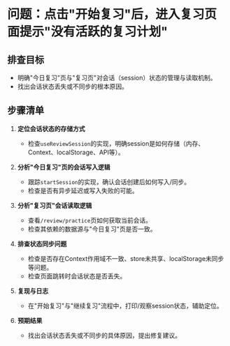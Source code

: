 # 问题：点击"开始复习"后，进入复习页面提示"没有活跃的复习计划"

## 排查目标
- 明确"今日复习"页与"复习页"对会话（session）状态的管理与读取机制。
- 找出会话状态丢失或不同步的根本原因。

## 步骤清单

1. **定位会话状态的存储方式**
   - 检查`useReviewSession`的实现，明确session是如何存储（内存、Context、localStorage、API等）。

2. **分析"今日复习"页的会话写入逻辑**
   - 跟踪`startSession`的实现，确认会话创建后如何写入/同步。
   - 检查是否有异步延迟或写入失败的可能。

3. **分析"复习页"会话读取逻辑**
   - 查看`/review/practice`页如何获取当前会话。
   - 检查其依赖的数据源与"今日复习"页是否一致。

4. **排查状态同步问题**
   - 检查是否存在Context作用域不一致、store未共享、localStorage未同步等问题。
   - 检查页面跳转时会话状态是否丢失。

5. **复现与日志**
   - 在"开始复习"与"继续复习"流程中，打印/观察session状态，辅助定位。

6. **预期结果**
   - 找出会话状态丢失或不同步的具体原因，提出修复建议。 